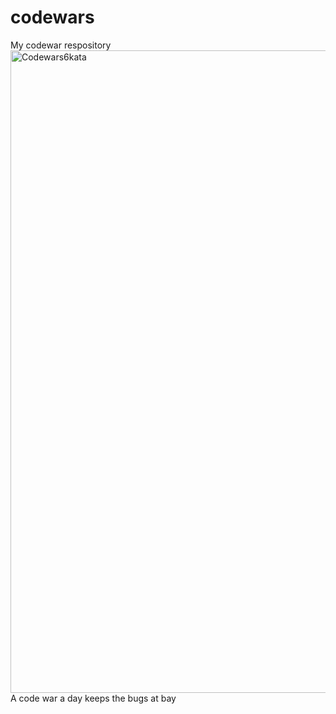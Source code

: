 # codewars
My codewar respository
<img width="1028" alt="Codewars6kata" src="https://user-images.githubusercontent.com/89674474/145711112-29f11566-f545-43af-974d-90f01d4e2121.png">
A code war a day keeps the bugs at bay
   
 
 
 
 
 
